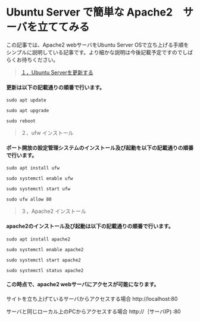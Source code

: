 # Ubuntu Server で簡単な Apache2　サーバを立ててみる
この記事では、Apache2 webサーバをUbuntu Server OSで立ち上げる手順をシンプルに説明している記事です。より細かな説明は今後記載予定ですのでしばらくお待ちください。

> [１，Ubuntu Serverを更新する](https://github.com/kazu71/Setting_up_a_simple_Apache2_server_on_UbuntuServer/tree/1c1ad7aa61ff237a7dd8a5529cf88a998de8a067/1)
#### 更新は以下の記載通りの順番で行います。

```
sudo apt update
```
```
sudo apt upgrade
```
``` 
sudo reboot
```
> ２、ufw インストール
#### ポート開放の設定管理システムのインストール及び起動を以下の記載通りの順番で行います。

```
sudo apt install ufw
```
```
sudo systemctl enable ufw
```
```
sudo systemctl start ufw
```
```
sudo ufw allow 80
```

> ３，Apache2 インストール
#### apache2のインストール及び起動は以下の記載通りの順番で行います。
```
sudo apt install apache2
```
```
sudo systemctl enable apache2 
```
```
sudo systemctl start apache2
```
```
sudo systemctl status apache2
```
#### この時点で、apache2 webサーバにアクセスが可能になります。
サイトを立ち上げているサーバからアクセスする場合
http://localhost:80

サーバと同じローカル上のPCからアクセスする場合
http://｛サーバIP｝:80

